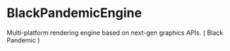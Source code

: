 # BlackPandemicEngine
Multi-platform rendering engine based on next-gen graphics APIs.  ( Black Pandemic )
